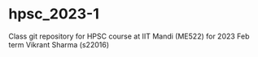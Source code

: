 # hpsc_2023-1
Class git repository for HPSC course at IIT Mandi (ME522) for 2023 Feb term
Vikrant Sharma (s22016)
